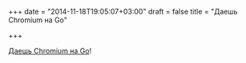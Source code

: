 +++
date = "2014-11-18T19:05:07+03:00"
draft = false
title = "Даешь Chromium на Go"

+++

<p><a href="https://groups.google.com/a/chromium.org/forum/#!topic/chromium-dev/4JEwrpjt3g8">Даешь Chromium на Go</a>!</p>

